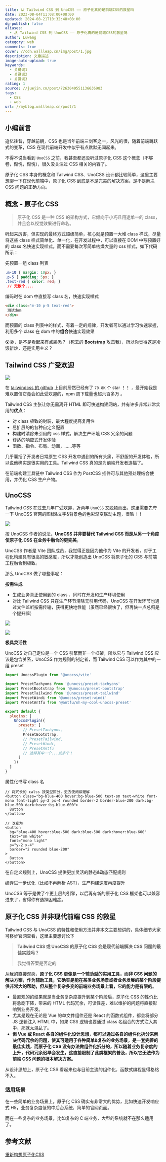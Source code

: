 ```yaml
---
title: 从 Tailwind CSS 到 UnoCSS —— 原子化真的是前端CSS的救星吗
date: 2023-08-04T11:08:00+08:00
updated: 2024-08-21T10:32:48+08:00
dg-publish: false
aliases:
  - 从 Tailwind CSS 到 UnoCSS —— 原子化真的是前端CSS的救星吗
author: Luwang
category: web
comments: true
cover: //cdn.wallleap.cn/img/post/1.jpg
description: 文章描述
image-auto-upload: true
keywords:
  - 关键词1
  - 关键词2
  - 关键词3
rating: 1
source: //juejin.cn/post/7263049551136636983
tags:
  - CSS
  - web
url: //myblog.wallleap.cn/post/1
---
```


## 小编前言

追忆往昔，穿越前朝，CSS 也是当年前端三剑客之一，风光的很，随着前端跳跃式的变革，CSS 在现代前端开发中似乎有点默默无闻起来。

不得不说当看到 `UnoCSS` 之前，我甚至都还没听过原子化 CSS 这个概念（不够卷，惭愧，惭愧），很久没关注过 CSS 相关的内容了。

原子化 CSS 本身的概念和 Tailwind CSS、UnoCSS 设计都比较简单，这里主要想聊一下在现代前端中，原子化 CSS 到底是不是完美的解决方案，是不是解决 CSS 问题的正确方向。

## 概念 - 原子化 CSS

> 原子化 CSS 是一种 CSS 的架构方式，它倾向于小巧且用途单一的 class，并且会以视觉效果进行命名。

听起来厉害，但实现的最终方式超级简单，核心就是预置一大堆 class 样式，尽量将这些 class 样式简单化、单一化，在开发过程中，可以直接在 DOM 中写预置好的 class 名快速实现样式，而不需要每次写简单枯燥大量的 css 样式，如下代码所示：

先预置一组 class 列表

```css
.m-10 { margin: 10px; }
.p-5 { padding: 5px; }
.text-red { color: red; }
 // 无数个....
```

编码时在 dom 中直接写 class 名，快速实现样式

```html
<div class="m-10 p-5 text-red">
 测试dom
</div>
```

而预置的 class 列表中的样式，有着一定的规律，开发者可以通过学习快速掌握，利用多个 class 在 dom 中的**组合**快速实现效果

😮😮，是不是看起来有点熟悉？（死去的 **Bootstrap** 攻击我），所以你觉得这是冷饭新炒，还是实用主义？

## Tailwind CSS 广受欢迎

![](https://cdn.wallleap.cn/img/pic/illustration/202308041109569.jpeg)

在 [tailwindcss 的 github](https://link.juejin.cn/?target=https%3A%2F%2Fgithub.com%2Ftailwindlabs%2Ftailwindcss "https://github.com/tailwindlabs/tailwindcss") 上目前居然已经有了 `70.8K` 个 star ！！ ，最开始我是难以置信它竟会如此受欢迎的，npm 周下载量也超六百多万 。

Tailwind CSS 主张让你无需离开 HTML 即可快速构建网站，并有许多非常非常实用的**优点**：

- 对 class 极致的封装，最大程度提高复用性
- 易扩展的的各种自定义配置
- 构建时清除未引用的 css 样式，解决生产环境 CSS 冗余的问题
- 舒适的响应式开发体验
- 函数、指令、布局、动画，......等等

几乎囊括了开发者日常原生 CSS 开发中遇到的所有头痛，不舒服的开发体验，所以说他确实是很实用的工具。Tailwind CSS 真的是为前端开发者造福了。

在前端构建工具链中 Tailwind CSS 作为 PostCSS 插件可与其他预处理结合使用，并优化 CSS 生产产物。

## UnoCSS

Tailwind CSS 在过去几年广受欢迎，近两年 `UnoCSS` 又脱颖而出，这里需要先夸一下 UnoCSS 官网的图标&文字&背景色的色彩渐变联动主题，很酷！！

![](https://cdn.wallleap.cn/img/pic/illustration/202308041109571.jpeg)

按 UnoCSS 作者的说法，**UnoCSS 并非要替代 Tailwind CSS 而是从另一个角度使原子化 CSS 在业务中融合的更完美**。

UnoCSS 作者是 Vite 团队成员，我觉得正是因为他作为 Vite 的开发者，对于工程化构建具有很高的敏感度，所以才能创造出 UnoCSS 将原子化的 CSS 与前端工程融合到极致。

那么 UnoCSS 做了哪些事呢：

**按需生成**

- 生成业务真正使用到的 class ，同时在开发和生产环境使用
- 对比 Tailwind CSS 只在生产环节清除无引用代码，UnoCSS 在开发环节也通过文件监听按需传输，获得更快地性能（虽然已经很快了，但再快一点总归是个提升嘛）

![](https://cdn.wallleap.cn/img/pic/illustration/202308041109572.jpeg)

![](https://cdn.wallleap.cn/img/pic/illustration/202308041109573.jpeg)

**极具灵活性**

UnoCSS 对自己定位是一个 CSS 引擎而非一个框架，所以它与 Tailwind CSS 应该是包含关系，UnoCSS 作为规则的制定者，而 Tailwind CSS 可以作为其中的一组 preset

```js
import UnocssPlugin from '@unocss/vite'

import PresetTachyons from '@unocss/preset-tachyons'
import PresetBootstrap from '@unocss/preset-bootstrap'
import PresetTailwind from '@unocss/preset-tailwind'
import PresetWindi from '@unocss/preset-windi'
import PresetAntfu from '@antfu/oh-my-cool-unocss-preset'

export default {
  plugins: [
    UnocssPlugin({
      presets: [
        // PresetTachyons,
        PresetBootstrap,
        // PresetTailwind,
        // PresetWindi,
        // PresetAntfu
        // 选择其中一个...或多个！
      ]
    })
  ]
}
```

属性化书写 class 名

```vue
// 将冗长的 calss 按类型区分，更方便阅读理解
<button class="bg-blue-400 hover:bg-blue-500 text-sm text-white font-mono font-light py-2 px-4 rounded border-2 border-blue-200 dark:bg-blue-500 dark:hover:bg-blue-600">
  Button
</button>

// 改变为
<button 
  bg="blue-400 hover:blue-500 dark:blue-500 dark:hover:blue-600"
  text="sm white"
  font="mono light"
  p="y-2 x-4"
  border="2 rounded blue-200"
>
  Button
</button>
```

在自定义规则上，UnoCSS 提供更加灵活的静态&动态匹配规则

编译进一步优化（比如不再解析 AST），生产构建速度再度提升

UnoCSS 等于是做了个更上层的引擎，以后再有新的原子化 CSS 框架也可以兼容进来了，省得你有选择困难症。

## 原子化 CSS 并非现代前端 CSS 的救星

Tailwind CSS 与 UnoCSS 的特性和使用方法并非本文主要想讲的，具体细节大家可移步官网查看，这里主要想讨论下

> **Tailwind CSS 或 UnoCSS 的原子化 CSS 会是现代前端解决 CSS 问题的最佳实践吗？**
>
> 我觉得答案是否定的

从我的直接观感，**原子化 CSS 更像是一个辅助型的实用工具，而非 CSS 问题的解决方案，作为辅助工具，它确实是能在某类业务场景或者业务发展的某个阶段提供非常大的帮助，但从整个复杂多变的前端业务场景上看，它的能力是有限的**。

- 最直观的的结果就是当业务复杂度提升到某个阶段后，原子化 CSS 的性价比将急剧下降，带来的 HTML 代码冗余，可读性差，难以维护的问题将直接影响到业务开发。
- 尤其是现在无论是 Vue 的单文件组件还是 React 的函数式组件，都会将部分 JS 逻辑注入 HTML 中，如果 CSS 逻辑也要通过 class 名组合的方式注入其中，那就太混乱了。
- **但 Vue 或 React 各自的组件化设计思想，都可以通过各自的组件化拆分来解决代码冗余的问题，使其可适用于各种简单&复杂的业务场景，是一套完善的最佳实践，而原子化 CSS 没有办法做组件化拆分的，所以随着业务复杂度的上升，代码冗余迟早会发生，这直接限制了此类框架的普及，所以它无法作为前端 CSS 问题的根本解决方案。**

从设计思想上，原子化 CSS 看起来也与目前主流的组件化，函数式编程显得格格不入。

### 适用场景

在一些简单的业务场景上，原子化 CSS 确实有非常大的优势，比如快速开发响应式 H5，业务复杂度低的中后台系统，简单的官网页面。

而在一些复杂的业务场景，比如复杂的 C 端业务，大型的系统就不在那么适用了。

## 参考文献

[重新构想原子化CSS](https://link.juejin.cn/?target=https%3A%2F%2Fantfu.me%2Fposts%2Freimagine-atomic-css-zh "https://antfu.me/posts/reimagine-atomic-css-zh")
